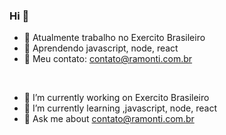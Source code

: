 ### Hi 👋


- 🔭 Atualmente trabalho no Exercito Brasileiro
- 🌱 Aprendendo javascript, node, react
- 💬 Meu contato: contato@ramonti.com.br
<br>

- 🔭 I’m currently working on Exercito Brasileiro
- 🌱 I’m currently learning ,javascript, node, react 
- 💬 Ask me about contato@ramonti.com.br
